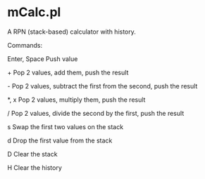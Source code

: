 mCalc.pl
========

A RPN (stack-based) calculator with history.

Commands:

Enter, Space Push value

\+ Pop 2 values, add them, push the result

\- Pop 2 values, subtract the first from the second, push the result

\*, x Pop 2 values, multiply them, push the result

/ Pop 2 values, divide the second by the first, push the result

s Swap the first two values on the stack

d Drop the first value from the stack

D Clear the stack

H Clear the history
